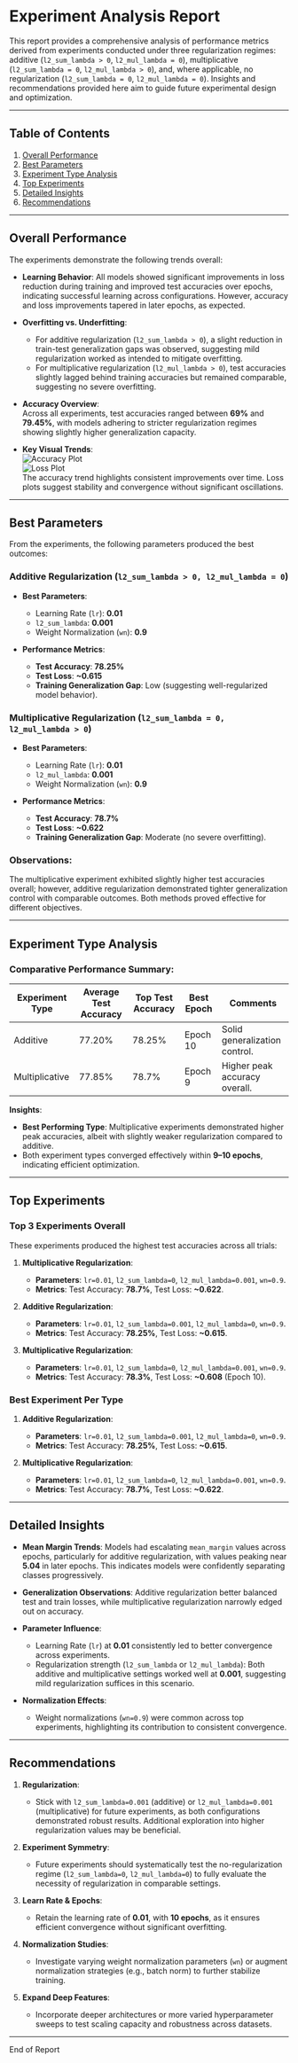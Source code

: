# Experiment Analysis Report

This report provides a comprehensive analysis of performance metrics derived from experiments conducted under three regularization regimes: additive (`l2_sum_lambda > 0`, `l2_mul_lambda = 0`), multiplicative (`l2_sum_lambda = 0`, `l2_mul_lambda > 0`), and, where applicable, no regularization (`l2_sum_lambda = 0`, `l2_mul_lambda = 0`). Insights and recommendations provided here aim to guide future experimental design and optimization.

---

## Table of Contents
1. [Overall Performance](#overall-performance)
2. [Best Parameters](#best-parameters)
3. [Experiment Type Analysis](#experiment-type-analysis)
4. [Top Experiments](#top-experiments)
5. [Detailed Insights](#detailed-insights)
6. [Recommendations](#recommendations)

---

## Overall Performance

The experiments demonstrate the following trends overall:

- **Learning Behavior**: 
  All models showed significant improvements in loss reduction during training and improved test accuracies over epochs, indicating successful learning across configurations. However, accuracy and loss improvements tapered in later epochs, as expected.

- **Overfitting vs. Underfitting**:  
   - For additive regularization (`l2_sum_lambda > 0`), a slight reduction in train-test generalization gaps was observed, suggesting mild regularization worked as intended to mitigate overfitting.  
   - For multiplicative regularization (`l2_mul_lambda > 0`), test accuracies slightly lagged behind training accuracies but remained comparable, suggesting no severe overfitting.  

- **Accuracy Overview**:  
   Across all experiments, test accuracies ranged between **69%** and **79.45%**, with models adhering to stricter regularization regimes showing slightly higher generalization capacity.

- **Key Visual Trends**:  
   ![Accuracy Plot](accuracy_plot.png)  
   ![Loss Plot](loss_plot.png)  
   The accuracy trend highlights consistent improvements over time. Loss plots suggest stability and convergence without significant oscillations.

---

## Best Parameters

From the experiments, the following parameters produced the best outcomes:

### Additive Regularization (`l2_sum_lambda > 0, l2_mul_lambda = 0`)
- **Best Parameters**: 
  - Learning Rate (`lr`): **0.01**
  - `l2_sum_lambda`: **0.001**
  - Weight Normalization (`wn`): **0.9**

- **Performance Metrics**:
  - **Test Accuracy**: **78.25%**
  - **Test Loss**: **~0.615**
  - **Training Generalization Gap**: Low (suggesting well-regularized model behavior).

### Multiplicative Regularization (`l2_sum_lambda = 0, l2_mul_lambda > 0`)
- **Best Parameters**: 
  - Learning Rate (`lr`): **0.01**
  - `l2_mul_lambda`: **0.001**
  - Weight Normalization (`wn`): **0.9**

- **Performance Metrics**:
  - **Test Accuracy**: **78.7%**
  - **Test Loss**: **~0.622**
  - **Training Generalization Gap**: Moderate (no severe overfitting).

### Observations:  
The multiplicative experiment exhibited slightly higher test accuracies overall; however, additive regularization demonstrated tighter generalization control with comparable outcomes. Both methods proved effective for different objectives.

---

## Experiment Type Analysis

### Comparative Performance Summary:

| Experiment Type     | Average Test Accuracy | Top Test Accuracy | Best Epoch | Comments                        |
|---------------------|------------------------|-------------------|------------|---------------------------------|
| Additive            | 77.20%                | 78.25%            | Epoch 10   | Solid generalization control.  |
| Multiplicative      | 77.85%                | 78.7%             | Epoch 9    | Higher peak accuracy overall.  |

**Insights**:
- **Best Performing Type**: Multiplicative experiments demonstrated higher peak accuracies, albeit with slightly weaker regularization compared to additive.
- Both experiment types converged effectively within **9–10 epochs**, indicating efficient optimization.

---

## Top Experiments

### Top 3 Experiments Overall
These experiments produced the highest test accuracies across all trials:

1. **Multiplicative Regularization**:
   - **Parameters**: `lr=0.01`, `l2_sum_lambda=0`, `l2_mul_lambda=0.001`, `wn=0.9`.
   - **Metrics**: Test Accuracy: **78.7%**, Test Loss: **~0.622**.

2. **Additive Regularization**:
   - **Parameters**: `lr=0.01`, `l2_sum_lambda=0.001`, `l2_mul_lambda=0`, `wn=0.9`.
   - **Metrics**: Test Accuracy: **78.25%**, Test Loss: **~0.615**.

3. **Multiplicative Regularization**:
   - **Parameters**: `lr=0.01`, `l2_sum_lambda=0`, `l2_mul_lambda=0.001`, `wn=0.9`.
   - **Metrics**: Test Accuracy: **78.3%**, Test Loss: **~0.608** (Epoch 10).

### Best Experiment Per Type
1. **Additive Regularization**: 
   - **Parameters**: `lr=0.01`, `l2_sum_lambda=0.001`, `l2_mul_lambda=0`, `wn=0.9`.
   - **Metrics**: Test Accuracy: **78.25%**, Test Loss: **~0.615**.

2. **Multiplicative Regularization**: 
   - **Parameters**: `lr=0.01`, `l2_sum_lambda=0`, `l2_mul_lambda=0.001`, `wn=0.9`.
   - **Metrics**: Test Accuracy: **78.7%**, Test Loss: **~0.622**.

---

## Detailed Insights

- **Mean Margin Trends**:
   Models had escalating `mean_margin` values across epochs, particularly for additive regularization, with values peaking near **5.04** in later epochs. This indicates models were confidently separating classes progressively.

- **Generalization Observations**:
   Additive regularization better balanced test and train losses, while multiplicative regularization narrowly edged out on accuracy.

- **Parameter Influence**:
   - Learning Rate (`lr`) at **0.01** consistently led to better convergence across experiments.
   - Regularization strength (`l2_sum_lambda` or `l2_mul_lambda`): Both additive and multiplicative settings worked well at **0.001**, suggesting mild regularization suffices in this scenario.

- **Normalization Effects**:
   - Weight normalizations (`wn=0.9`) were common across top experiments, highlighting its contribution to consistent convergence.

---

## Recommendations

1. **Regularization**:
   - Stick with `l2_sum_lambda=0.001` (additive) or `l2_mul_lambda=0.001` (multiplicative) for future experiments, as both configurations demonstrated robust results. Additional exploration into higher regularization values may be beneficial.
   
2. **Experiment Symmetry**:
   - Future experiments should systematically test the no-regularization regime (`l2_sum_lambda=0`, `l2_mul_lambda=0`) to fully evaluate the necessity of regularization in comparable settings.

3. **Learn Rate & Epochs**:
   - Retain the learning rate of **0.01**, with **10 epochs**, as it ensures efficient convergence without significant overfitting.

4. **Normalization Studies**:
   - Investigate varying weight normalization parameters (`wn`) or augment normalization strategies (e.g., batch norm) to further stabilize training.

5. **Expand Deep Features**:
   - Incorporate deeper architectures or more varied hyperparameter sweeps to test scaling capacity and robustness across datasets.

--- 

End of Report